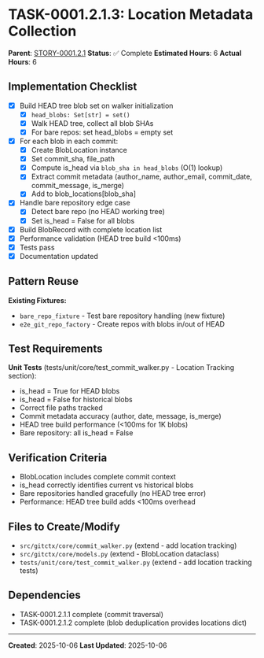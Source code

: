 # TASK-0001.2.1.3: Location Metadata Collection

**Parent**: [STORY-0001.2.1](README.md)
**Status**: ✅ Complete
**Estimated Hours**: 6
**Actual Hours**: 6

## Implementation Checklist

- [x] Build HEAD tree blob set on walker initialization
  - [x] `head_blobs: Set[str] = set()`
  - [x] Walk HEAD tree, collect all blob SHAs
  - [x] For bare repos: set head_blobs = empty set
- [x] For each blob in each commit:
  - [x] Create BlobLocation instance
  - [x] Set commit_sha, file_path
  - [x] Compute is_head via `blob_sha in head_blobs` (O(1) lookup)
  - [x] Extract commit metadata (author_name, author_email, commit_date, commit_message, is_merge)
  - [x] Add to blob_locations[blob_sha]
- [x] Handle bare repository edge case
  - [x] Detect bare repo (no HEAD working tree)
  - [x] Set is_head = False for all blobs
- [x] Build BlobRecord with complete location list
- [x] Performance validation (HEAD tree build <100ms)
- [x] Tests pass
- [x] Documentation updated

## Pattern Reuse

**Existing Fixtures:**
- `bare_repo_fixture` - Test bare repository handling (new fixture)
- `e2e_git_repo_factory` - Create repos with blobs in/out of HEAD

## Test Requirements

**Unit Tests** (tests/unit/core/test_commit_walker.py - Location Tracking section):
- is_head = True for HEAD blobs
- is_head = False for historical blobs
- Correct file paths tracked
- Commit metadata accuracy (author, date, message, is_merge)
- HEAD tree build performance (<100ms for 1K blobs)
- Bare repository: all is_head = False

## Verification Criteria

- BlobLocation includes complete commit context
- is_head correctly identifies current vs historical blobs
- Bare repositories handled gracefully (no HEAD tree error)
- Performance: HEAD tree build adds <100ms overhead

## Files to Create/Modify

- `src/gitctx/core/commit_walker.py` (extend - add location tracking)
- `src/gitctx/core/models.py` (extend - BlobLocation dataclass)
- `tests/unit/core/test_commit_walker.py` (extend - add location tracking tests)

## Dependencies

- TASK-0001.2.1.1 complete (commit traversal)
- TASK-0001.2.1.2 complete (blob deduplication provides locations dict)

---

**Created**: 2025-10-06
**Last Updated**: 2025-10-06
